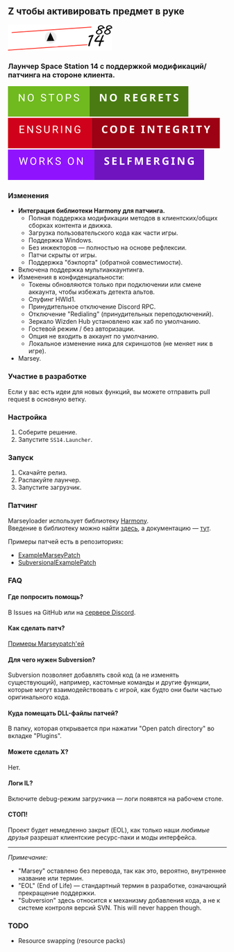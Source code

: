 ## Z чтобы активировать предмет в руке

![# HRP-launcher](SS14.Launcher/Assets/logo-long.png)

### Лаунчер Space Station 14 с поддержкой модификаций/патчинга на стороне клиента.

![# badge](Assets/README/no-stops-no-regrets.svg)  
![# badge](Assets/README/ensuring-code-integrity.svg)  
![# badge](Assets/README/works-on-selfmerging.svg)  

### Изменения  
* **Интеграция библиотеки Harmony для патчинга.**  
  * Полная поддержка модификации методов в клиентских/общих сборках контента и движка.  
  * Загрузка пользовательского кода как части игры.  
  * Поддержка Windows.  
  * Без инжекторов — полностью на основе рефлексии.  
  * Патчи скрыты от игры.  
  * Поддержка "бэкпорта" (обратной совместимости).  
* Включена поддержка мультиаккаунтинга.  
* Изменения в конфиденциальности:  
  * Токены обновляются только при подключении или смене аккаунта, чтобы избежать детекта альтов.  
  * Спуфинг HWId1.  
  * Принудительное отключение Discord RPC.  
  * Отключение "Redialing" (принудительных переподключений).  
  * Зеркало Wizden Hub установлено как хаб по умолчанию.  
  * Гостевой режим / без авторизации.  
  * Опция не входить в аккаунт по умолчанию.  
  * Локальное изменение ника для скриншотов (не меняет ник в игре).  
* Marsey.  

### Участие в разработке  
Если у вас есть идеи для новых функций, вы можете отправить pull request в основную ветку.  

### Настройка  
1. Соберите решение.  
2. Запустите `SS14.Launcher`.  

### Запуск  
1. Скачайте релиз.  
2. Распакуйте лаунчер.  
3. Запустите загрузчик.  

### Патчинг  
Marseyloader использует библиотеку [Harmony](https://github.com/pardeike/Harmony).  
Введение в библиотеку можно найти [здесь](https://harmony.pardeike.net/), а документацию — [тут](https://harmony.pardeike.net/articles/intro.html).  

Примеры патчей есть в репозиториях:  
- [ExampleMarseyPatch](https://github.com/ValidHunters/ExampleMarseyPatch)  
- [SubversionalExamplePatch](https://github.com/ValidHunters/SubversionalExamplePatch)  

### FAQ  

#### Где попросить помощь?  
В Issues на GitHub или на [сервере Discord](https://discord.gg/xHtZXybKeh).  

#### Как сделать патч?  
[Примеры Marseypatch'ей](https://github.com/ValidHunters/ExampleMarseyPatch)  

#### Для чего нужен Subversion?  
Subversion позволяет добавлять свой код (а не изменять существующий), например, кастомные команды и другие функции, которые могут взаимодействовать с игрой, как будто они были частью оригинального кода.  

#### Куда помещать DLL-файлы патчей?  
В папку, которая открывается при нажатии "Open patch directory" во вкладке "Plugins".  

#### Можете сделать X?  
Нет.  

#### Логи IL?  
Включите debug-режим загрузчика — логи появятся на рабочем столе.  

#### СТОП!  

Проект будет немедленно закрыт (EOL), как только наши *любимые друзья* разрешат клиентские ресурс-паки и моды интерфейса.  

---  

*Примечание:*  
- "Marsey" оставлено без перевода, так как это, вероятно, внутреннее название или термин.  
- "EOL" (End of Life) — стандартный термин в разработке, означающий прекращение поддержки.  
- "Subversion" здесь относится к механизму добавления кода, а не к системе контроля версий SVN.
This will never happen though.

### TODO
* Resource swapping (resource packs)
